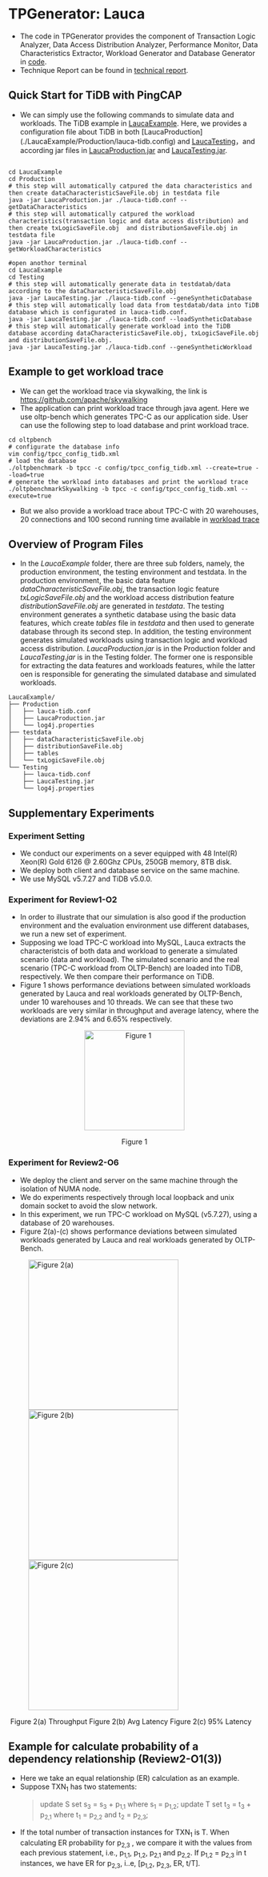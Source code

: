 # TPGenerator: Lauca

- The code in TPGenerator provides the component of Transaction Logic Analyzer, Data Access Distribution Analyzer, Performance Monitor, Data Characteristics Extractor, Workload Generator and Database Generator in [code](code/). 
- Technique Report can be found in [technical report](technical-report.pdf).

## Quick Start for TiDB with PingCAP

- We can simply use the following commands to simulate data and workloads.  The TiDB example in [LaucaExample](LaucaExample). Here, we provides a configuration file about TiDB in both [LaucaProduction] (./LaucaExample/Production/lauca-tidb.config) and [LaucaTesting](./LaucaExample/Testing/lauca-tidb.conf)，and according jar files in [LaucaProduction.jar](./LaucaExample/Prodution/LaucaProduction.jar)  and [LaucaTesting.jar](./LaucaExample/Testing/LaucaTesting.jar).

```shell

cd LaucaExample
cd Production
# this step will automatically catpured the data characteristics and then create dataCharacteristicSaveFile.obj in testdata file
java -jar LaucaProduction.jar ./lauca-tidb.conf --getDataCharacteristics
# this step will automatically catpured the workload characteristics(transaction logic and data access distribution) and then create txLogicSaveFile.obj  and distributionSaveFile.obj in testdata file
java -jar LaucaProduction.jar ./lauca-tidb.conf --getWorkloadCharacteristics

#open anothor terminal
cd LaucaExample
cd Testing
# this step will automatically generate data in testdatab/data according to the dataCharacteristicSaveFile.obj
java -jar LaucaTesting.jar ./lauca-tidb.conf --geneSyntheticDatabase
# this step will automatically load data from testdatab/data into TiDB database which is configurated in lauca-tidb.conf.
java -jar LaucaTesting.jar ./lauca-tidb.conf --loadSyntheticDatabase
# this step will automatically generate workload into the TiDB database according dataCharacteristicSaveFile.obj, txLogicSaveFile.obj  and distributionSaveFile.obj.
java -jar LaucaTesting.jar ./lauca-tidb.conf --geneSyntheticWorkload
```



## Example to get workload trace

- We can get the workload trace via skywalking, the link is https://github.com/apache/skywalking
- The application can print workload trace through java agent. Here we use oltp-bench which generates TPC-C as our application side. User can use the following step to load database and print workload trace.

```
cd oltpbench
# configurate the database info
vim config/tpcc_config_tidb.xml
# load the database
./oltpbenchmark -b tpcc -c config/tpcc_config_tidb.xml --create=true --load=true
# generate the workload into databases and print the workload trace
./oltpbenchmarkSkywalking -b tpcc -c config/tpcc_config_tidb.xml --execute=true
```

- But we also provide a workload trace about TPC-C with 20 warehouses, 20 connections and 100 second running time available in [workload trace](./oltpbench/lauca-log)



## Overview of Program Files

- In the *LaucaExample* folder, there are three sub folders, namely, the production environment, the testing environment and testdata. In the production environment, the basic data feature *dataCharacteristicSaveFile.obj*, the transaction logic feature *txLogicSaveFile.obj* and the workload access distribution feature *distributionSaveFile.obj* are generated in *testdata*. The testing environment generates a synthetic database using the basic data features,  which create *tables* file  in *testdata* and then used to generate database through its second step. In addition, the testing environment generates simulated workloads using transaction logic and workload access distribution.  *LaucaProduction.jar*  is in the Production folder and *LaucaTesting.jar* is in the Testing  folder. The former one is responsible for extracting the data features and workloads features, while the latter oen is responsible for generating the simulated database and simulated workloads.

```tree
LaucaExample/
├── Production
│   ├── lauca-tidb.conf
│   ├── LaucaProduction.jar
│   └── log4j.properties
├── testdata
│   ├── dataCharacteristicSaveFile.obj
│   ├── distributionSaveFile.obj
│   ├── tables
│   └── txLogicSaveFile.obj
└── Testing
    ├── lauca-tidb.conf
    ├── LaucaTesting.jar
    └── log4j.properties

```

## Supplementary Experiments

### Experiment Setting

* We conduct our experiments on a sever equipped with 48 Intel(R) Xeon(R) Gold 6126 @ 2.60Ghz CPUs, 250GB memory, 8TB disk.   
* We deploy both client and database service on the same machine.
* We use MySQL v5.7.27 and TiDB v5.0.0.

### Experiment for Review1-O2
* In order to illustrate that our simulation is also good if the production environment and the evaluation environment use different databases, we run a new set of experiment. 
* Supposing we load TPC-C workload into MySQL, Lauca extracts the characteristcis of both data and workload to generate a simulated scenario (data and workload). The simulated scenario and the real scenario (TPC-C workload from OLTP-Bench) are loaded into TiDB, respectively. We then compare their performance on TiDB. 
* Figure 1 shows performance deviations between simulated workloads generated by Lauca and real workloads generated by OLTP-Bench, under 10 warehouses and 10 threads. We can see that these two workloads are very similar in throughput and average latency, where the deviations are 2.94% and 6.65% respectively.  

<p align="center">
  <img src="https://github.com/TPGenerator/TPGenerator/blob/main/img/Figure1.png?raw=true" alt="Figure 1",width="300" height="200"/>
</p>
<p align="center">Figure 1</p>

### Experiment for Review2-O6

* We deploy the client and server on the same machine through the isolation of NUMA node. 
* We do experiments respectively through local loopback and unix domain socket to avoid the slow network.
* In this experiment, we run TPC-C workload on MySQL (v5.7.27), using a database of 20 warehouses.
* Figure 2(a)-(c) shows performance deviations between simulated workloads generated by Lauca and real workloads generated by OLTP-Bench. 
<figure class="third"> 
    <img src="https://github.com/TPGenerator/TPGenerator/blob/main/img/Figure%202(a)%20Throughput.png?raw=true" alt="Figure 2(a)" title="Figure 2(a) Throughput" width="300" /><img src="https://github.com/TPGenerator/TPGenerator/blob/main/img/Figure%202(a)%20Throughput.png?raw=true" alt="Figure 2(b)" title="Figure 2(b) Avg Latency" width="300"/><img src="https://github.com/TPGenerator/TPGenerator/blob/main/img/Figure%202(c)%2095%20latency.png?raw=true" alt="Figure 2(c)" title="Figure 2(c) 95% Latency" width="300"/> </figure> 

​		Figure 2(a) Throughput						            	Figure 2(b) Avg Latency								Figure 2(c) 95% Latency	



## Example for calculate probability of a dependency relationship (Review2-O1(3))
- Here we take an equal relationship (ER) calculation as an example. 
- Suppose TXN<sub>1</sub> has two statements:
    > update S set s<sub>3</sub> = s<sub>3</sub> + p<sub>1,1</sub> where s<sub>1</sub> = p<sub>1,2</sub>;
    > update T set t<sub>3</sub> = t<sub>3</sub> + p<sub>2,1</sub> where t<sub>1</sub> = p<sub>2,2</sub> and t<sub>2</sub> = p<sub>2,3</sub>;
- If the total number of transaction instances for TXN<sub>1</sub> is T. When calculating ER probability for p<sub>2,3</sub> , we compare it with the values from each previous statement, i.e., p<sub>1,1</sub>, p<sub>1,2</sub>, p<sub>2,1</sub> and p<sub>2,2</sub>. If p<sub>1,2</sub> = p<sub>2,3</sub> in t instances, we have ER for p<sub>2,3</sub>, i..e, [p<sub>1,2</sub>, p<sub>2,3</sub>, ER, t/T]. 
